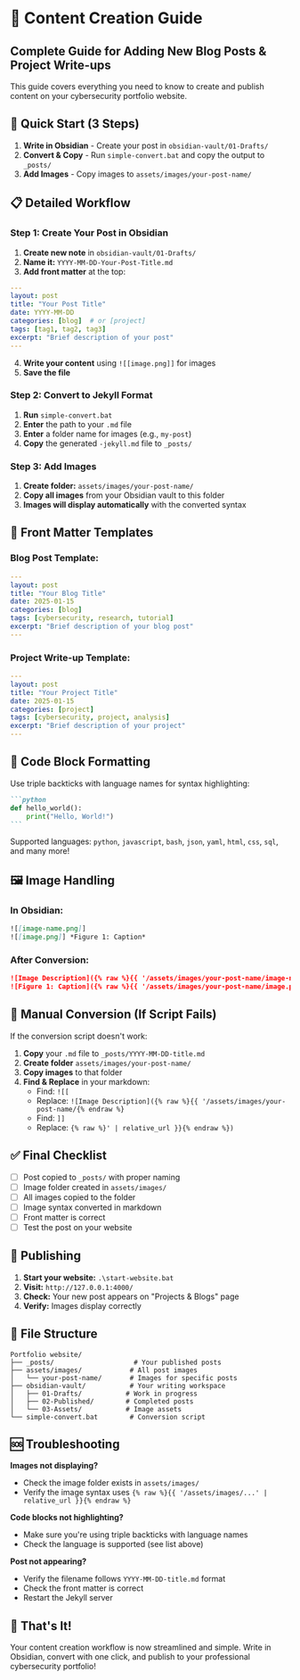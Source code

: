 # 📝 Content Creation Guide
## Complete Guide for Adding New Blog Posts & Project Write-ups

This guide covers everything you need to know to create and publish content on your cybersecurity portfolio website.

## 🚀 Quick Start (3 Steps)

1. **Write in Obsidian** - Create your post in `obsidian-vault/01-Drafts/`
2. **Convert & Copy** - Run `simple-convert.bat` and copy the output to `_posts/`
3. **Add Images** - Copy images to `assets/images/your-post-name/`

## 📋 Detailed Workflow

### **Step 1: Create Your Post in Obsidian**

1. **Create new note** in `obsidian-vault/01-Drafts/`
2. **Name it:** `YYYY-MM-DD-Your-Post-Title.md`
3. **Add front matter** at the top:

```yaml
---
layout: post
title: "Your Post Title"
date: YYYY-MM-DD
categories: [blog]  # or [project]
tags: [tag1, tag2, tag3]
excerpt: "Brief description of your post"
---
```

4. **Write your content** using `![[image.png]]` for images
5. **Save the file**

### **Step 2: Convert to Jekyll Format**

1. **Run** `simple-convert.bat`
2. **Enter** the path to your `.md` file
3. **Enter** a folder name for images (e.g., `my-post`)
4. **Copy** the generated `-jekyll.md` file to `_posts/`

### **Step 3: Add Images**

1. **Create folder:** `assets/images/your-post-name/`
2. **Copy all images** from your Obsidian vault to this folder
3. **Images will display automatically** with the converted syntax

## 🎨 Front Matter Templates

### **Blog Post Template:**
```yaml
---
layout: post
title: "Your Blog Title"
date: 2025-01-15
categories: [blog]
tags: [cybersecurity, research, tutorial]
excerpt: "Brief description of your blog post"
---
```

### **Project Write-up Template:**
```yaml
---
layout: post
title: "Your Project Title"
date: 2025-01-15
categories: [project]
tags: [cybersecurity, project, analysis]
excerpt: "Brief description of your project"
---
```

## 📝 Code Block Formatting

Use triple backticks with language names for syntax highlighting:

````markdown
```python
def hello_world():
    print("Hello, World!")
```
````

Supported languages: `python`, `javascript`, `bash`, `json`, `yaml`, `html`, `css`, `sql`, and many more!

## 🖼️ Image Handling

### **In Obsidian:**
```markdown
![[image-name.png]]
![[image.png]] *Figure 1: Caption*
```

### **After Conversion:**
```markdown
![Image Description]({% raw %}{{ '/assets/images/your-post-name/image-name.png' | relative_url }}{% endraw %})
![Figure 1: Caption]({% raw %}{{ '/assets/images/your-post-name/image.png' | relative_url }}{% endraw %}) *Figure 1: Caption*
```

## 🔧 Manual Conversion (If Script Fails)

If the conversion script doesn't work:

1. **Copy** your `.md` file to `_posts/YYYY-MM-DD-title.md`
2. **Create folder** `assets/images/your-post-name/`
3. **Copy images** to that folder
4. **Find & Replace** in your markdown:
   - Find: `![[`
   - Replace: `![Image Description]({% raw %}{{ '/assets/images/your-post-name/{% endraw %}`
   - Find: `]]`
   - Replace: `{% raw %}' | relative_url }}{% endraw %})`

## ✅ Final Checklist

- [ ] Post copied to `_posts/` with proper naming
- [ ] Image folder created in `assets/images/`
- [ ] All images copied to the folder
- [ ] Image syntax converted in markdown
- [ ] Front matter is correct
- [ ] Test the post on your website

## 🚀 Publishing

1. **Start your website:** `.\start-website.bat`
2. **Visit:** `http://127.0.0.1:4000/`
3. **Check:** Your new post appears on "Projects & Blogs" page
4. **Verify:** Images display correctly

## 📁 File Structure

```
Portfolio website/
├── _posts/                    # Your published posts
├── assets/images/            # All post images
│   └── your-post-name/       # Images for specific posts
├── obsidian-vault/           # Your writing workspace
│   ├── 01-Drafts/           # Work in progress
│   ├── 02-Published/        # Completed posts
│   └── 03-Assets/           # Image assets
└── simple-convert.bat        # Conversion script
```

## 🆘 Troubleshooting

**Images not displaying?**
- Check the image folder exists in `assets/images/`
- Verify the image syntax uses `{% raw %}{{ '/assets/images/...' | relative_url }}{% endraw %}`

**Code blocks not highlighting?**
- Make sure you're using triple backticks with language names
- Check the language is supported (see list above)

**Post not appearing?**
- Verify the filename follows `YYYY-MM-DD-title.md` format
- Check the front matter is correct
- Restart the Jekyll server

## 🎯 That's It!

Your content creation workflow is now streamlined and simple. Write in Obsidian, convert with one click, and publish to your professional cybersecurity portfolio!
